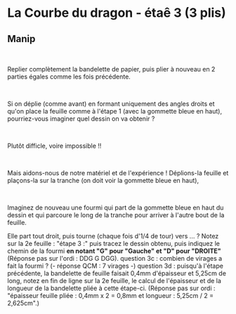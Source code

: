 # La Courbe du dragon - étaê 3 (3 plis)

## Manip

<br>

Replier complètement la bandelette de papier, puis plier à nouveau en 2 parties égales comme les fois précédente.

<br>

Si on déplie (comme avant) en formant uniquement des angles droits et qu'on place la feuille comme à l'étape 1 (avec la gommette bleue en haut), pourriez-vous imaginer quel dessin on va obtenir ?

<br>

Plutôt difficle, voire impossible !!

<br>

Mais aidons-nous de notre matériel et de l'expérience ! Déplions-la feuille et plaçons-la sur la tranche (on doit voir la gommette bleue en haut), 

<br>



Imaginez de nouveau une fourmi qui part de la gommette bleue en haut du dessin et qui parcoure le long de la tranche pour arriver à l'autre bout de la feuille.

Elle part tout droit, puis tourne (chaque fois d'1/4 de tour) vers ... ? Notez sur la 2e feuille : "étape 3 :" puis tracez le dessin obtenu, puis indiquez le chemin de la fourmi  **en notant "G" pour "Gauche" et "D" pour "DROITE"** (Réponse pas sur l'ordi : DDG G DGG).
question 3c : combien de virages a fait la fourmi ? (- réponse QCM : 7 virages -)
question 3d : puisqu'à l'étape précédente, la bandelette de feuille faisait 0,4mm d'épaisseur et 5,25cm de long, notez en fin de ligne sur la 2e feuille, le calcul de l'épaisseur et de la longueur de la bandelette pliée à cette étape-ci. (Réponse pas sur ordi : "épaisseur feuille pliée : 0,4mm x 2 = 0,8mm et longueur : 5,25cm / 2 = 2,625cm".)
